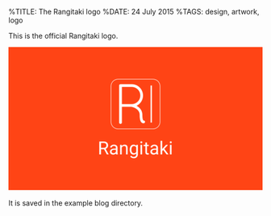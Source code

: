 %TITLE: The Rangitaki logo
%DATE: 24 July 2015
%TAGS: design, artwork, logo

This is the official Rangitaki logo.

![The Rangitaki logo](media/example.png)

It is saved in the example blog directory.
